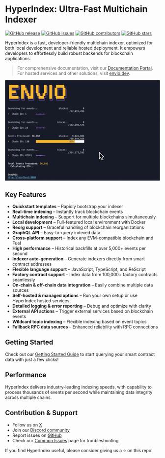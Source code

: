 # HyperIndex: Ultra-Fast Multichain Indexer

[![GitHub release](https://img.shields.io/github/release/enviodev/hyperindex.svg)](https://github.com/enviodev/hyperindex/releases) [![GitHub issues](https://img.shields.io/github/issues/enviodev/hyperindex.svg)](https://github.com/enviodev/hyperindex/issues) [![GitHub contributors](https://img.shields.io/github/contributors/enviodev/hyperindex.svg)](https://github.com/enviodev/hyperindex/graphs/contributors) [![GitHub stars](https://img.shields.io/github/stars/enviodev/hyperindex.svg)](https://github.com/enviodev/hyperindex/stargazers)

HyperIndex is a fast, developer-friendly multichain indexer, optimized for both local development and reliable hosted deployment. It empowers developers to effortlessly build robust backends for blockchain applications.

> For comprehensive documentation, visit our [Documentation Portal](https://docs.envio.dev).
> For hosted services and other solutions, visit [envio.dev](https://envio.dev).

![Envio Logo](./sync.gif)

## Key Features

- **Quickstart templates** – Rapidly bootstrap your indexer
- **Real-time indexing** – Instantly track blockchain events
- **Multichain indexing** – Support for multiple blockchains simultaneously
- **Local development** – Full-featured local environment with Docker
- **Reorg support** – Graceful handling of blockchain reorganizations
- **GraphQL API** – Easy-to-query indexed data
- **Cross-platform support** – Index any EVM-compatible blockchain and Fuel
- **High performance** – Historical backfills at over 5,000+ events per second
- **Indexer auto-generation** – Generate indexers directly from smart contract addresses
- **Flexible language support** – JavaScript, TypeScript, and ReScript
- **Factory contract support** – Index data from 100,000+ factory contracts seamlessly
- **On-chain & off-chain data integration** – Easily combine multiple data sources
- **Self-hosted & managed options** – Run your own setup or use HyperIndex hosted services
- **Detailed logging & error reporting** – Debug and optimize with clarity
- **External API actions** – Trigger external services based on blockchain events
- **Wildcard topic indexing** – Flexible indexing based on event topics
- **Fallback RPC data sources** – Enhanced reliability with RPC connections

## Getting Started

Check out our [Getting Started Guide](https://docs.envio.dev/docs/HyperIndex/getting-started) to start querying your smart contract data with just a few clicks!

## Performance

HyperIndex delivers industry-leading indexing speeds, with capability to process thousands of events per second while maintaining data integrity across multiple chains.

## Contribution & Support

- Follow us on [X](https://twitter.com/envio_indexer)
- Join our [Discord community](https://discord.gg/DhfFhzuJQh)
- Report issues on [GitHub](https://github.com/enviodev/hyperindex/issues/new/choose)
- Check our [Common Issues](https://docs.envio.dev/docs/common-issues) page for troubleshooting

If you find HyperIndex useful, please consider giving us a ⭐ on this repo!
